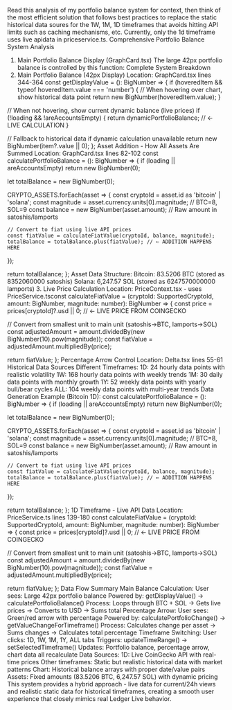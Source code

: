 Read this analysis of my portfolio balance system for context, then think of the most efficient solution that follows best practices to replace the static historical data soures for the 1W, 1M, 1D timeframes that avoids hitting API limits such as caching mechanisms, etc. Currently, only the 1d timeframe uses live apidata in priceservice.ts.  Comprehensive Portfolio Balance System Analysis
1. Main Portfolio Balance Display (GraphCard.tsx)
The large 42px portfolio balance is controlled by this function:    Complete System Breakdown
1. Main Portfolio Balance (42px Display)
Location: GraphCard.tsx lines 344-364 const getDisplayValue = (): BigNumber => {
  if (hoveredItem && typeof hoveredItem.value === 'number') {
    // When hovering over chart, show historical data point
    return new BigNumber(hoveredItem.value);
  }
  
  // When not hovering, show current dynamic balance (live prices)
  if (!loading && !areAccountsEmpty) {
    return dynamicPortfolioBalance; // ← LIVE CALCULATION
  }
  
  // Fallback to historical data if dynamic calculation unavailable
  return new BigNumber(item?.value || 0);
}; Asset Addition - How All Assets Are Summed
Location: GraphCard.tsx lines 82-102 const calculatePortfolioBalance = (): BigNumber => {
  if (loading || areAccountsEmpty) return new BigNumber(0);

  let totalBalance = new BigNumber(0);

  CRYPTO_ASSETS.forEach(asset => {
    const cryptoId = asset.id as 'bitcoin' | 'solana';
    const magnitude = asset.currency.units[0].magnitude; // BTC=8, SOL=9
    const balance = new BigNumber(asset.amount); // Raw amount in satoshis/lamports
    
    // Convert to fiat using live API prices
    const fiatValue = calculateFiatValue(cryptoId, balance, magnitude);
    totalBalance = totalBalance.plus(fiatValue); // ← ADDITION HAPPENS HERE
  });

  return totalBalance;
}; Asset Data Structure:
Bitcoin: 83.5206 BTC (stored as 8352060000 satoshis)
Solana: 6,247.57 SOL (stored as 6247570000000 lamports)
3. Live Price Calculation
Location: PriceContext.tsx - uses PriceService.tsconst calculateFiatValue = (cryptoId: SupportedCryptoId, amount: BigNumber, magnitude: number): BigNumber => {
  const price = prices[cryptoId]?.usd || 0; // ← LIVE PRICE FROM COINGECKO
  
  // Convert from smallest unit to main unit (satoshis→BTC, lamports→SOL)
  const adjustedAmount = amount.dividedBy(new BigNumber(10).pow(magnitude));
  const fiatValue = adjustedAmount.multipliedBy(price);
  
  return fiatValue;
};  Percentage Arrow Control
Location: Delta.tsx lines 55-61 
  Historical Data Sources
Different Timeframes:
1D: 24 hourly data points with realistic volatility
1W: 168 hourly data points with weekly trends
1M: 30 daily data points with monthly growth
1Y: 52 weekly data points with yearly bull/bear cycles
ALL: 104 weekly data points with multi-year trends
Data Generation Example (Bitcoin 1D):  const calculatePortfolioBalance = (): BigNumber => {
  if (loading || areAccountsEmpty) return new BigNumber(0);

  let totalBalance = new BigNumber(0);

  CRYPTO_ASSETS.forEach(asset => {
    const cryptoId = asset.id as 'bitcoin' | 'solana';
    const magnitude = asset.currency.units[0].magnitude; // BTC=8, SOL=9
    const balance = new BigNumber(asset.amount); // Raw amount in satoshis/lamports
    
    // Convert to fiat using live API prices
    const fiatValue = calculateFiatValue(cryptoId, balance, magnitude);
    totalBalance = totalBalance.plus(fiatValue); // ← ADDITION HAPPENS HERE
  });

  return totalBalance;
};   1D Timeframe - Live API Data
Location: PriceService.ts lines 139-180  const calculateFiatValue = (cryptoId: SupportedCryptoId, amount: BigNumber, magnitude: number): BigNumber => {
  const price = prices[cryptoId]?.usd || 0; // ← LIVE PRICE FROM COINGECKO
  
  // Convert from smallest unit to main unit (satoshis→BTC, lamports→SOL)
  const adjustedAmount = amount.dividedBy(new BigNumber(10).pow(magnitude));
  const fiatValue = adjustedAmount.multipliedBy(price);
  
  return fiatValue;
};  Data Flow Summary
Main Balance Calculation:
User sees: Large 42px portfolio balance
Powered by: getDisplayValue() → calculatePortfolioBalance()
Process: Loops through BTC + SOL → Gets live prices → Converts to USD → Sums total
Percentage Arrow:
User sees: Green/red arrow with percentage
Powered by: calculatePortfolioChange() → getValueChangeForTimeframe()
Process: Calculates change per asset → Sums changes → Calculates total percentage
Timeframe Switching:
User clicks: 1D, 1W, 1M, 1Y, ALL tabs
Triggers: updateTimeRange() → setSelectedTimeframe()
Updates: Portfolio balance, percentage arrow, chart data all recalculate  Data Sources:
1D: Live CoinGecko API with real-time prices
Other timeframes: Static but realistic historical data with market patterns
Chart: Historical balance arrays with proper date/value pairs
Assets: Fixed amounts (83.5206 BTC, 6,247.57 SOL) with dynamic pricing
This system provides a hybrid approach - live data for current/24h views and realistic static data for historical timeframes, creating a smooth user experience that closely mimics real Ledger Live behavior.  